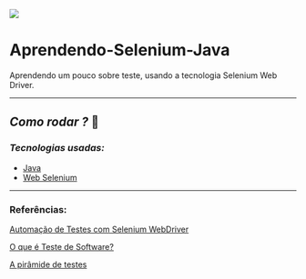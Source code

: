 ![](https://www.drupal.org/files/styles/grid-3-2x/public/images/big-logo.png?itok=0nhPkZpp)
# Aprendendo-Selenium-Java
Aprendendo um pouco sobre teste, usando a tecnologia Selenium Web Driver.

******
## *Como rodar ?* 🚀
### *Tecnologias usadas:*
- [Java]()
- [Web Selenium]()

******
### Referências:

[Automação de Testes com Selenium WebDriver](https://www.udemy.com/course/automacao-de-testes-com-selenium-webdriver-em-java/)

[O que é Teste de Software?](https://www.portalgsti.com.br/testes-de-software/sobre/)

[A pirâmide de testes](https://medium.com/creditas-tech/a-pir%C3%A2mide-de-testes-a0faec465cc2)
